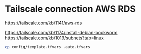 # Tailscale connection AWS RDS

https://tailscale.com/kb/1141/aws-rds

https://tailscale.com/kb/1174/install-debian-bookworm
https://tailscale.com/kb/1019/subnets?tab=linux



```sh
cp config/template.tfvars .auto.tfvars
```
